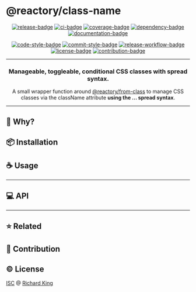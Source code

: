 # @reactory/class-name

<!-- Badges - 1st row -->
<p align="center">
  <!-- NPM badge -->
  <a href="https://www.npmjs.com/package/@reactory/class-name"><img src="https://img.shields.io/npm/v/@reactory/class-name?color=brightgreen&style=flat-square" alt="release-badge"></a>
  <!-- CI badge -->
  <a href="https://github.com/reactory/class-name/actions?query=workflow%3ACI"><img src="https://github.com/reactory/class-name/workflows/CI/badge.svg?style=flat-square" alt="ci-badge"></a>
  <!-- Coverage badge -->
  <a href="https://codecov.io/gh/reactory/class-name"><img src="https://img.shields.io/codecov/c/github/reactory/class-name?style=flat-square" alt="coverage-badge"></a>
  <!-- Dependency badge -->
  <a href="https://david-dm.org/reactory/class-name"><img src="https://img.shields.io/badge/dependabot-enabled-brightgreen.svg?style=flat-square" alt="dependency-badge"></a>
  <!-- Documentation badge -->
  <a href="https://github.com/reactory/class-name/blob/master/doc/API.md"><img src="https://inch-ci.org/github/reactory/class-name.svg?branch=master&style=flat-square" alt="documentation-badge"></a>
</p>

<!-- Badges - 2nd row -->
<p align="center">
  <!-- Code style badge -->
  <a href="https://standardjs.com"><img src="https://img.shields.io/badge/style-standardjs-f1d300.svg?style=flat-square" alt="code-style-badge"></a>
  <!-- Commit style badge -->
  <a href="https://commitizen.github.io/cz-cli"><img src="https://img.shields.io/badge/commit-commitizen-fe7d37.svg?style=flat-square" alt="commit-style-badge"></a>
  <!-- Release workflow badge -->
  <a href="https://semantic-release.gitbook.io/semantic-release"><img src="https://img.shields.io/badge/release-semantic--release-e10079.svg?style=flat-square" alt="release-workflow-badge"></a>
  <!-- License badge -->
  <a href="https://github.com/reactory/class-name/blob/master/LICENSE.md"><img src="https://img.shields.io/badge/license-ISC-blue.svg?style=flat-square" alt="license-badge"></a>
  <!-- Contribution badge -->
  <a href="https://github.com/reactory/class-name/blob/master/.github/CONTRIBUTING.md"><img src="https://img.shields.io/badge/PRs-welcome-brightgreen.svg?style=flat-square" alt="contribution-badge"></a>
</p>

---

<h3 align="center">
  Manageable, toggleable, conditional CSS classes with spread syntax.
</h3>

<p align="center">
  A small wrapper function around <a href="https://www.npmjs.com/package/@reactory/from-class">@reactory/from-class</a> to manage CSS classes
  via the className attribute <b>using the ... spread syntax</b>.  
</p>

---

## :thinking: Why?

## :package: Installation

## :coffee: Usage

---

## :computer: API

<!--- <% api --->
<!--- api %> --->

---

## :star: Related

## :beers: Contribution

## :copyright: License

[ISC][url-license-doc] @ [Richard King](https://www.richrdkng.com)

  <!--- References ============================================================================ -->

  <!--- URLs -->
  [url-license-doc]: https://github.com/reactory/class-name/blob/master/LICENSE.md
